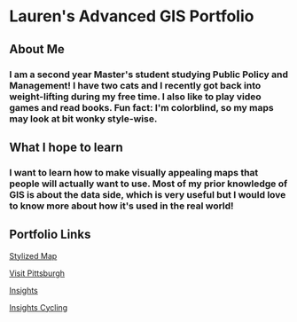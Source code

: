 
# Lauren's Advanced GIS Portfolio

## About Me
### I am a second year Master's student studying Public Policy and Management! I have two cats and I recently got back into weight-lifting during my free time. I also like to play video games and read books. Fun fact: I'm colorblind, so my maps may look at bit wonky style-wise.

## What I hope to learn
### I want to learn how to make visually appealing maps that people will actually want to use. Most of my prior knowledge of GIS is about the data side, which is very useful but I would love to know more about how it's used in the real world!

## Portfolio Links
<a href="https://lweiser2.github.io/Weiser-Portfolio/StylizedMap.html">Stylized Map</a>

<a href="https://lweiser2.github.io/Weiser-Portfolio/Visit Pittsburgh.html">Visit Pittsburgh</a>

<a href="https://lweiser2.github.io/Weiser-Portfolio/insights.html">Insights</a>

<a href="https://lweiser2.github.io/Weiser-Portfolio/insights_cycling.html">Insights Cycling</a>
